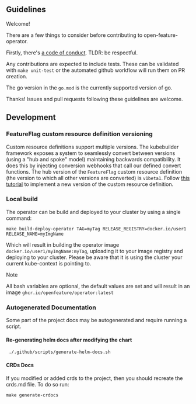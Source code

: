 ## Guidelines

Welcome!

There are a few things to consider before contributing to open-feature-operator.

Firstly, there's [a code of conduct](https://github.com/open-feature/.github/blob/main/CODE_OF_CONDUCT.md).
TLDR: be respectful.

Any contributions are expected to include tests. These can be validated with `make unit-test` or the automated github workflow will run them on PR creation.

The go version in the `go.mod` is the currently supported version of go.

Thanks! Issues and pull requests following these guidelines are welcome.

## Development

### FeatureFlag custom resource definition versioning
Custom resource definitions support multiple versions. The kubebuilder framework exposes a system to seamlessly convert between versions (using a "hub and spoke" model) maintaining backwards compatibility. It does this by injecting conversion webhooks that call our defined convert functions. The hub version of the `FeatureFlag` custom resource definition (the version to which all other versions are converted) is `v1beta1`.
Follow [this tutorial](https://book.kubebuilder.io/multiversion-tutorial/conversion-concepts.html) to implement a new version of the custom resource definition.

### Local build
The operator can be build and deployed to your cluster by using a single command:

```
make build-deploy-operator TAG=myTag RELEASE_REGISTRY=docker.io/user1 RELEASE_NAME=myImgName
```

Which will result in building the operator image `docker.io/user1/myImgName:myTag`, uploading it to your image registry
and deploying to your cluster. Please be aware that it is using the cluster your current kube-context is pointing to.

> [!NOTE]
> All bash variables are optional, the default values are set and will result in an image `ghcr.io/openfeature/operator:latest`

### Autogenerated Documentation

Some part of the project docs may be autogenerated and require running a script.

#### Re-generating helm docs after modifying the chart
` ./.github/scripts/generate-helm-docs.sh`

#### CRDs Docs
If you modified or added crds to the project, then you should recreate the crds.md file. To do so run: 

```
make generate-crdocs
```

